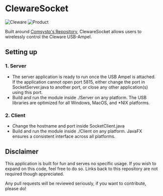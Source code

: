 # ClewareSocket
![Cleware](https://img.shields.io/badge/Manufacturer-Cleware%20GmbH-orange.svg) ![Product](https://img.shields.io/badge/Article%20No.%20-41--1-yellow.svg)

Built around [Comsysto's Repository](https://github.com/comsysto/build-light), ClewareSocket allows users to wirelessly control the Cleware USB-Ampel.

## Setting up
### 1. Server
- The server application is ready to run once the USB Ampel is attached. If the application cannot open port 5815, either change the port in SocketServer.java to another port, or close any other application(s) using this port.
- Build and run the module inside ./Server on any platform. The USB libraries are optimized for all Windows, MacOS, and \*NIX platforms.

### 2. Client
- Change the hostname and port inside SocketClient.java
- Build and run the module inside ./Client on any platform. JavaFX ensures a consistent interface across all platforms.


## Disclaimer
This application is built for fun and serves no specific usage. If you wish to expand on this code, feel free to do so. 
Links back to this repository are not required though appreciated.

Any pull requests will be reviewed seriously, if you want to contribute, please do!

